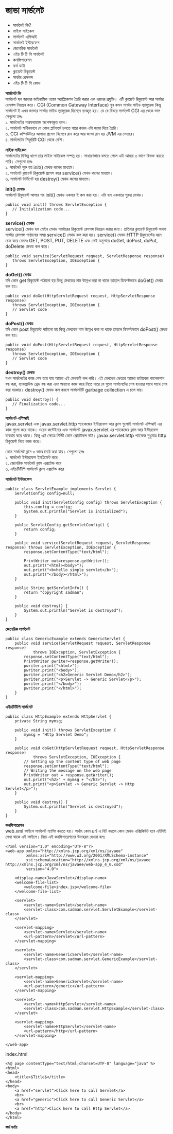 # জাভা সার্ভলেট            

* সার্ভলেট কি?
* লাইফ সাইকেল
* সার্ভলেট এপিআই 
* সার্ভলেট ইন্টারফেস 
* জেনেরিক সার্ভলেট
* এইচ টি টি পি সার্ভলেট
* কনফিগারেশন 
* ফর্ম ডাটা
* ক্লায়েন্ট রিকুয়েস্ট 
* সার্ভার রেসপন্স 
* এইচ টি টি পি কোড 

**সার্ভলেট কি**                   
সার্ভলেট হল জাভার ডাইনামিক ওয়েব অ্যাপ্লিকেশন তৈরি করার এক ধরনের প্রযুক্তি। এটি ক্লায়েন্ট রিকুয়েস্ট আর সার্ভার রেসপন্স নিয়ন্ত্রন করে।  CGI (Common Gateway Interface) খুব কমন সার্ভার সাইড ল্যাঙ্গুয়েজ কিন্তু সার্ভলেট ই এখন জাভার সার্ভার সাইড ল্যাঙ্গুয়েজ হিসেবে ব্যবহৃত হয়। যে যে বিষয়ে সার্ভলেট CGI এর থেকে ভাল সেগুলো হলঃ                     
১. সার্ভলেটের পারফরম্যান্স অপেক্ষাকৃত ভাল।                                   
২. সার্ভলেট স্বাধীনভাবে যে কোন প্লাটফর্মে চলতে পারে কারন এটা জাভা দিয়ে তৈরি।                                 
৩. CGI কম্পিউটারে আলাদা প্রসেস হিসেবে রান করে আর জাভা রান হয় JVM এর ভেতরে।                  
৪. সার্ভলেটের সিকুরিটি CGI থেকে বেশি।                    

**লাইফ সাইকেল**                                   
সার্ভলেটের বিভিন্ন ধাপে তার লাইফ সাইকেল সম্পন্ন হয়। সাধারণভাবে বলতে গেলে এটা আমরা ৩ ভাগে বিভক্ত করতে পারি। সেগুলো হলঃ                                     
১. সার্ভলেট শুরু হয়  init() মেথড কলের মাধ্যমে।                      
২. সার্ভলেট ক্লায়েন্ট রিকুয়েস্ট প্রসেস করে service() মেথড কলের মাধ্যমে।                           
৩. সার্ভলেট টার্মিনেট হয় destroy() মেথড কলের মাধ্যমে।                     

**init() মেথড**                       
সার্ভলেট রিকুয়েস্ট আসার পর init() মেথড একবার ই কল করা হয়। এটা হল একবারে শুরুর মেথড।                                           

```
public void init() throws ServletException {
   // Initialization code...
}
```

**service() মেথড**                     
service() মেথড হল মেইন মেথড সার্ভারের রিকুয়েস্ট রেসপন্স নিয়ন্ত্রন করার জন্য। প্রতিবার ক্লায়েন্ট রিকুয়েস্ট অথবা সার্ভার রেসপন্স পাঠানোর সময় service() মেথড কল করা হয়। service() মেথড HTTP রিকুয়েস্টের ধরন চেক করে যেমনঃ GET, POST, PUT, DELETE এবং সেই অনুসারে doGet, doPost, doPut, doDelete মেথড কল করে।                     

```
public void service(ServletRequest request, ServletResponse response) 
   throws ServletException, IOException {
}
```

**doGet() মেথড**              
যদি কোন get রিকুয়েস্ট পাঠানো হয় কিন্তু মেথডের নাম উল্লেখ করা না থাকে তাহলে ডিফল্টভাবে doGet() মেথড কল হয়।        

```
public void doGet(HttpServletRequest request, HttpServletResponse response)
   throws ServletException, IOException {
   // Servlet code
}
```

**doPost() মেথড**                          
যদি কোন post রিকুয়েস্ট পাঠানো হয় কিন্তু মেথডের নাম উল্লেখ করা না থাকে তাহলে ডিফল্টভাবে doPost() মেথড কল হয়।        

```
public void doPost(HttpServletRequest request, HttpServletResponse response)
   throws ServletException, IOException {
   // Servlet code
}
```

**destroy() মেথড**               
যখন সার্ভলেটের কাজ শেষ হয়ে যায় আমরা এই মেথডটি কল করি। এই মেথডের ভেতরে আমরা ডাটাবেজ কানেকশান বন্ধ করা, ব্যাকগ্রাউন্ড থ্রেড বন্ধ করা এবং অন্যান্য কাজ করে নিতে পারে যে গুলো সার্ভলেটের শেষ হওয়ার সাথে সাথে শেষ করা দরকার। destroy() মেথড কল করলে সার্ভলেটটি garbage collection এ চলে যায়।                

```
public void destroy() {
   // Finalization code...
}
```

**সার্ভলেট এপিআই**                   
javax.servlet এবং javax.servlet.http প্যাকেজের ইন্টারফেস আর ক্লাস গুলোই সার্ভলেট এপিআই এর কাজ গুলো করে থাকে। ওয়েব কন্টেইনার এবং সার্ভলেট javax.servlet এর প্যাকেজের ক্লাস আর ইন্টারফেস ব্যবহার করে থাকে। কিন্তু এই ক্ষেত্রে নির্দিষ্ট কোন প্রোটোকল নাই। javax.servlet.http প্যাকেজ শুধুমাত্র http রিকুয়েস্ট নিয়ে কাজ করে। 

কোন সার্ভলেট ক্লাস ৩ ভাবে তৈরি করা যায়। সেগুলো হলঃ                              
১. সার্ভলেট ইন্টারফেস ইমপ্লিমেন্ট করে                         
২. জেনেরিক সার্ভলেট ক্লাস এক্সটেন্ড করে            
৩. এইচটিটিপি সার্ভলেট ক্লাস এক্সটেন্ড করে            

**সার্ভলেট ইন্টারফেস**

```
public class ServletExample implements Servlet {
    ServletConfig config=null;

    public void init(ServletConfig config) throws ServletException {
        this.config = config;
        System.out.println("Servlet is initialized");
    }

    public ServletConfig getServletConfig() {
        return config;
    }

    public void service(ServletRequest request, ServletResponse response) throws ServletException, IOException {
        response.setContentType("text/html");

        PrintWriter out=response.getWriter();
        out.print("<html><body>");
        out.print("<b>hello simple servlet</b>");
        out.print("</body></html>");
    }

    public String getServletInfo() {
        return "copyright sadman";
    }

    public void destroy() {
        System.out.println("Servlet is destroyed");
    }
}
```
 
**জেনেরিক সার্ভলেট**

```
public class GenericExample extends GenericServlet {
    public void service(ServletRequest request, ServletResponse response)
            throws IOException, ServletException {
        response.setContentType("text/html");
        PrintWriter pwriter=response.getWriter();
        pwriter.print("<html>");
        pwriter.print("<body>");
        pwriter.print("<h2>Generic Servlet Demo</h2>");
        pwriter.print("<p>Servlet -> Generic Servlet</p>");
        pwriter.print("</body>");
        pwriter.print("</html>");
    }
}
```

**এইচটিটিপি সার্ভলেট**

```
public class HttpExample extends HttpServlet {
    private String mymsg;

    public void init() throws ServletException {
        mymsg = "Http Servlet Demo";
    }

    public void doGet(HttpServletRequest request, HttpServletResponse response)
            throws ServletException, IOException {
        // Setting up the content type of web page
        response.setContentType("text/html");
        // Writing the message on the web page
        PrintWriter out = response.getWriter();
        out.print("<h2>" + mymsg + "</h2>");
        out.print("<p>Servlet -> Generic Servlet -> Http Servlet</p>");
    }

    public void destroy() {
        System.out.println("Servlet is destroyed");
    }
}
```

**কনফিগারেশন**                                         
web.xml ফাইলে সার্ভলেট ম্যাপিং করতে হয়। অর্থাৎ কোন url এ হিট করলে কোন মেথড এক্সিকিউট হবে এইটাই লেখা থাকে এই ফাইলে। নিচে এই কনফিগারেশনের উদাহরন দেওয়া হলঃ          

```
<?xml version="1.0" encoding="UTF-8"?>
<web-app xmlns="http://xmlns.jcp.org/xml/ns/javaee"
         xmlns:xsi="http://www.w3.org/2001/XMLSchema-instance"
         xsi:schemaLocation="http://xmlns.jcp.org/xml/ns/javaee http://xmlns.jcp.org/xml/ns/javaee/web-app_4_0.xsd"
         version="4.0">

    <display-name>JavaServlet</display-name>
    <welcome-file-list>
        <welcome-file>index.jsp</welcome-file>
    </welcome-file-list>

    <servlet>
        <servlet-name>Servlet</servlet-name>
        <servlet-class>com.sadman.servlet.ServletExample</servlet-class>
    </servlet>

    <servlet-mapping>
        <servlet-name>Servlet</servlet-name>
        <url-pattern>/servlet</url-pattern>
    </servlet-mapping>

    <servlet>
        <servlet-name>GenericServlet</servlet-name>
        <servlet-class>com.sadman.servlet.GenericExample</servlet-class>
    </servlet>

    <servlet-mapping>
        <servlet-name>GenericServlet</servlet-name>
        <url-pattern>/generic</url-pattern>
    </servlet-mapping>

    <servlet>
        <servlet-name>HttpServlet</servlet-name>
        <servlet-class>com.sadman.servlet.HttpExample</servlet-class>
    </servlet>

    <servlet-mapping>
        <servlet-name>HttpServlet</servlet-name>
        <url-pattern>/http</url-pattern>
    </servlet-mapping>

</web-app>
```      

index.html                
```
<%@ page contentType="text/html;charset=UTF-8" language="java" %>
<html>
<head>
    <title>$Title$</title>
</head>
<body>
    <a href="servlet">Click here to call Servlet</a>
    <br>
    <a href="generic">Click here to call Generic Servlet</a>
    <br>
    <a href="http">Click here to call Http Servlet</a>
</body>
</html>
```            

**ফর্ম ডাটা**
























